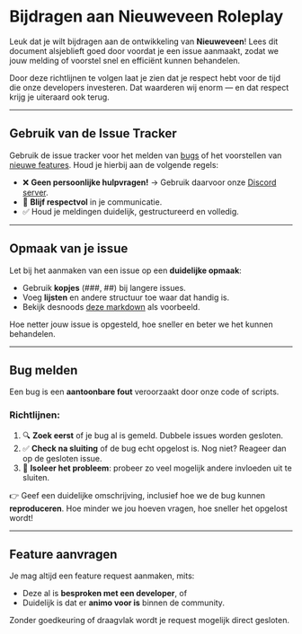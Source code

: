 # Bijdragen aan Nieuweveen Roleplay

Leuk dat je wilt bijdragen aan de ontwikkeling van **Nieuweveen**!
Lees dit document alsjeblieft goed door voordat je een issue aanmaakt, zodat we jouw melding of voorstel snel en efficiënt kunnen behandelen.

Door deze richtlijnen te volgen laat je zien dat je respect hebt voor de tijd die onze developers investeren. Dat waarderen wij enorm — en dat respect krijg je uiteraard ook terug.

---

## Gebruik van de Issue Tracker

Gebruik de issue tracker voor het melden van [bugs](#bugs) of het voorstellen van [nieuwe features](#features). Houd je hierbij aan de volgende regels:

* ❌ **Geen persoonlijke hulpvragen!** → Gebruik daarvoor onze [Discord server](https://discord.gg/hv9fHXcD8J).
* 🤝 **Blijf respectvol** in je communicatie.
* ✅ Houd je meldingen duidelijk, gestructureerd en volledig.

---

## Opmaak van je issue

Let bij het aanmaken van een issue op een **duidelijke opmaak**:

* Gebruik **kopjes** (###, ##) bij langere issues.
* Voeg **lijsten** en andere structuur toe waar dat handig is.
* Bekijk desnoods [deze markdown](https://github.com/nieuweveen/development/blob/master/CONTRIBUTING.md?plain=1) als voorbeeld.

Hoe netter jouw issue is opgesteld, hoe sneller en beter we het kunnen behandelen.

---

<a name="bugs"></a>

## Bug melden

Een bug is een **aantoonbare fout** veroorzaakt door onze code of scripts.

### Richtlijnen:

1. 🔍 **Zoek eerst** of je bug al is gemeld. Dubbele issues worden gesloten.
2. ✅ **Check na sluiting** of de bug echt opgelost is. Nog niet? Reageer dan op de gesloten issue.
3. 🧪 **Isoleer het probleem**: probeer zo veel mogelijk andere invloeden uit te sluiten.

👉 Geef een duidelijke omschrijving, inclusief hoe we de bug kunnen **reproduceren**. Hoe minder we jou hoeven vragen, hoe sneller het opgelost wordt!

---

<a name="features"></a>

## Feature aanvragen

Je mag altijd een feature request aanmaken, mits:

* Deze al is **besproken met een developer**, of
* Duidelijk is dat er **animo voor is** binnen de community.

Zonder goedkeuring of draagvlak wordt je request mogelijk direct gesloten.
